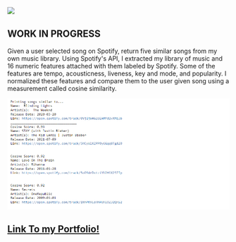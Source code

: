 ![](https://storage.googleapis.com/pr-newsroom-wp/1/2018/11/Spotify_Logo_CMYK_Green.png)

## WORK IN PROGRESS

Given a user selected song on Spotify, return five similar songs from my own music library. Using Spotify's API, I extracted my library of music and 16 numeric features attached with them labeled by Spotify. Some of the features are tempo, acousticness, liveness, key and mode, and popularity. I normalized these features and compare them to the user given song using a measurement called cosine similarity.

![](https://raw.githubusercontent.com/WasinHongmanee/SpotifyRecommendation/main/song%20recommendation.png)

## [Link To my Portfolio!](https://wasinhongmanee.github.io/Portfolio/) 

